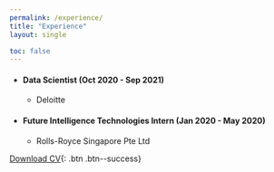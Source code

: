 ```yaml
---
permalink: /experience/
title: "Experience"
layout: single

toc: false
---
```



* #### Data Scientist (Oct 2020 - Sep 2021)
  *   Deloitte 


* #### Future Intelligence Technologies Intern (Jan 2020 - May 2020)
  *   Rolls-Royce Singapore Pte Ltd 



[<i class="fas fa-download"></i> Download CV](https://github.com/shannonhsq/shannonhsq.github.io/raw/gh-pages/download/CV-Shannon.pdf){: .btn .btn--success}

